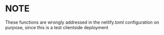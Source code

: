 # NOTE

These functions are wrongly addressed in the netlify.toml configuration on purpose, since this is a test clientside deployment
